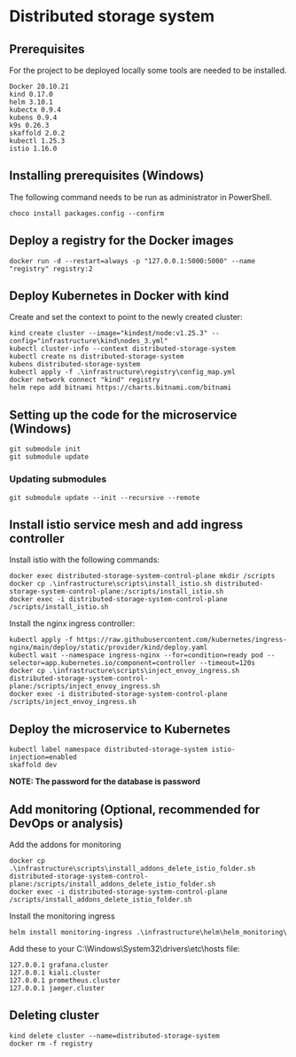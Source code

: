 # Distributed storage system
## Prerequisites
For the project to be deployed locally some tools are needed to be installed.
```
Docker 20.10.21
kind 0.17.0
helm 3.10.1
kubectx 0.9.4
kubens 0.9.4
k9s 0.26.3
skaffold 2.0.2
kubectl 1.25.3
istio 1.16.0
```
## Installing prerequisites (Windows)
The following command needs to be run as administrator in PowerShell.
``` 
choco install packages.config --confirm 
```
## Deploy a registry for the Docker images
```
docker run -d --restart=always -p "127.0.0.1:5000:5000" --name "registry" registry:2
```
## Deploy Kubernetes in Docker with kind
Create and set the context to point to the newly created cluster:
```
kind create cluster --image="kindest/node:v1.25.3" --config="infrastructure\kind\nodes_3.yml"
kubectl cluster-info --context distributed-storage-system
kubectl create ns distributed-storage-system
kubens distributed-storage-system
kubectl apply -f .\infrastructure\registry\config_map.yml
docker network connect "kind" registry
helm repo add bitnami https://charts.bitnami.com/bitnami
```
## Setting up the code for the microservice (Windows)
```
git submodule init
git submodule update
```
### Updating submodules
```
git submodule update --init --recursive --remote
```
## Install istio service mesh and add ingress controller
Install istio with the following commands:
```
docker exec distributed-storage-system-control-plane mkdir /scripts
docker cp .\infrastructure\scripts\install_istio.sh distributed-storage-system-control-plane:/scripts/install_istio.sh
docker exec -i distributed-storage-system-control-plane /scripts/install_istio.sh
```
Install the nginx ingress controller:
```
kubectl apply -f https://raw.githubusercontent.com/kubernetes/ingress-nginx/main/deploy/static/provider/kind/deploy.yaml
kubectl wait --namespace ingress-nginx --for=condition=ready pod --selector=app.kubernetes.io/component=controller --timeout=120s
docker cp .\infrastructure\scripts\inject_envoy_ingress.sh distributed-storage-system-control-plane:/scripts/inject_envoy_ingress.sh
docker exec -i distributed-storage-system-control-plane /scripts/inject_envoy_ingress.sh
```
## Deploy the microservice to Kubernetes
```
kubectl label namespace distributed-storage-system istio-injection=enabled
skaffold dev
```
**NOTE: The password for the database is password**
## Add monitoring (Optional, recommended for DevOps or analysis)
Add the addons for monitoring 
```
docker cp .\infrastructure\scripts\install_addons_delete_istio_folder.sh distributed-storage-system-control-plane:/scripts/install_addons_delete_istio_folder.sh
docker exec -i distributed-storage-system-control-plane /scripts/install_addons_delete_istio_folder.sh
```
Install the monitoring ingress
```
helm install monitoring-ingress .\infrastructure\helm\helm_monitoring\
```
Add these to your C:\Windows\System32\drivers\etc\hosts file:
```
127.0.0.1 grafana.cluster
127.0.0.1 kiali.cluster
127.0.0.1 prometheus.cluster
127.0.0.1 jaeger.cluster
```
## Deleting cluster
```
kind delete cluster --name=distributed-storage-system
docker rm -f registry
```